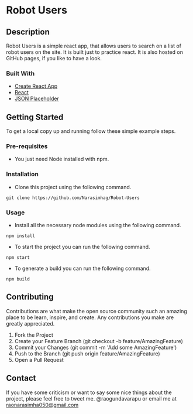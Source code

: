 # Robot Users

## Description

Robot Users is a simple react app, that allows users to search on a list of robot users on the site. It is built just to practice react. It is also hosted on GitHub pages, if you like to have a look.

### Built With

* [Create React App](https://create-react-app.dev/)
* [React](https://reactjs.org/)
* [JSON Placeholder](https://jsonplaceholder.typicode.com)

## Getting Started

To get a local copy up and running follow these simple example steps.

### Pre-requisites

* You just need Node installed with npm.

### Installation

* Clone this project using the following command.

```shell
git clone https://github.com/Narasimhag/Robot-Users
```

### Usage

* Install all the necessary node modules using the following command.

```shell
npm install
```

* To start the project you can run the following command.

```shell
npm start
```

* To generate a build you can run the following command.

```shell
npm build
```

## Contributing

Contributions are what make the open source community such an amazing place to be learn, inspire, and create. Any contributions you make are greatly appreciated.

1. Fork the Project
2. Create your Feature Branch (git checkout -b feature/AmazingFeature)
3. Commit your Changes (git commit -m 'Add some AmazingFeature')
4. Push to the Branch (git push origin feature/AmazingFeature)
5. Open a Pull Request

## Contact

If you have some criticism or want to say some nice things about the project, please feel free to tweet me. @raogundavarapu or email me at raonarasimha050@gmail.com
